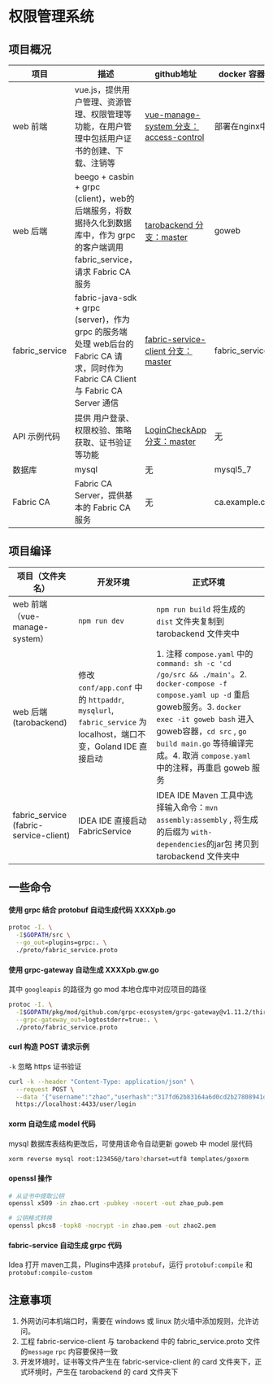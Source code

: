 # 权限管理系统

## 项目概况

| 项目           | 描述                                                         | github地址                                                   | docker 容器名  |
| -------------- | ------------------------------------------------------------ | ------------------------------------------------------------ | -------------- |
| web 前端       | vue.js，提供用户管理、资源管理、权限管理等功能，在用户管理中包括用户证书的创建、下载、注销等 | [vue-manage-system 分支：access-control](https://github.com/theChildinus/vue-manage-system/tree/access-control) | 部署在nginx中  |
| web 后端       | beego + casbin + grpc (client)，web的后端服务，将数据持久化到数据库中，作为 grpc 的客户端调用 fabric_service，请求 Fabric CA 服务 | [tarobackend 分支：master](https://github.com/theChildinus/tarobackend) | goweb          |
| fabric_service | fabric-java-sdk + grpc (server)，作为 grpc 的服务端 处理 web后台的 Fabric CA 请求，同时作为 Fabric CA Client 与 Fabric CA Server 通信 | [fabric-service-client 分支：master](https://github.com/theChildinus/fabric-service-client) | fabric_service |
| API 示例代码   | 提供 用户登录、权限校验、策略获取、证书验证等功能            | [LoginCheckApp 分支：master](https://github.com/theChildinus/LoginCheckApp) | 无             |
| 数据库         | mysql                                                        | 无                                                           | mysql5_7       |
| Fabric CA      | Fabric CA Server，提供基本的 Fabric CA 服务                  | 无                                                           | ca.example.com |

## 项目编译

| 项目（文件夹名）                       | 开发环境                                                     | 正式环境                                                     |
| -------------------------------------- | ------------------------------------------------------------ | ------------------------------------------------------------ |
| web 前端（vue-manage-system）          | `npm run dev`                                                | `npm run build` 将生成的 `dist` 文件夹复制到 tarobackend 文件夹中 |
| web 后端(tarobackend)                  | 修改 `conf/app.conf` 中的 `httpaddr`, `mysqlurl`, `fabric_service` 为 localhost，端口不变，Goland IDE 直接启动 | 1. 注释 `compose.yaml`  中的 `command: sh -c 'cd /go/src && ./main'`。2. `docker-compose -f compose.yaml up -d` 重启 goweb服务。3. `docker exec -it goweb bash` 进入goweb容器，`cd src` , `go build main.go`  等待编译完成。4. 取消 `compose.yaml` 中的注释，再重启 goweb 服务 |
| fabric_service (fabric-service-client) | IDEA IDE 直接启动 FabricService                              | IDEA IDE Maven 工具中选择输入命令：`mvn assembly:assembly` , 将生成的后缀为 `with-dependencies`的jar包 拷贝到 tarobackend 文件夹中 |

## 一些命令

#### 使用 grpc 结合 protobuf 自动生成代码 XXXXpb.go

```sh
protoc -I. \
  -I$GOPATH/src \
  --go_out=plugins=grpc:. \
  ./proto/fabric_service.proto
```

#### 使用 grpc-gateway 自动生成 XXXXpb.gw.go

其中 `googleapis` 的路径为 go mod 本地仓库中对应项目的路径

``` bash
protoc -I. \
  -I$GOPATH/pkg/mod/github.com/grpc-ecosystem/grpc-gateway@v1.11.2/third_party/googleapis \
  --grpc-gateway_out=logtostderr=true:. \
  ./proto/fabric_service.proto
```

#### curl 构造 POST 请求示例

`-k` 忽略 https 证书验证

```bash
curl -k --header "Content-Type: application/json" \
  --request POST \
  --data '{"username":"zhao","userhash":"317fd62b83164a6d0cd2b27808941da2"}' \
  https://localhost:4433/user/login
```

#### xorm 自动生成 model 代码

mysql 数据库表结构更改后，可使用该命令自动更新 goweb 中 model 层代码

```bash
xorm reverse mysql root:123456@/taro?charset=utf8 templates/goxorm
```

#### openssl 操作

```bash
# 从证书中提取公钥
openssl x509 -in zhao.crt -pubkey -nocert -out zhao_pub.pem

# 公钥格式转换
openssl pkcs8 -topk8 -nocrypt -in zhao.pem -out zhao2.pem
```

#### fabric-service 自动生成 grpc 代码

Idea 打开 maven工具，Plugins中选择 `protobuf`，运行 `protobuf:compile` 和 `protobuf:compile-custom`

## 注意事项

1. 外网访问本机端口时，需要在 windows 或 linux 防火墙中添加规则，允许访问。
2. 工程 fabric-service-client 与 tarobackend 中的 fabric_service.proto 文件的`message` `rpc` 内容要保持一致
3. 开发环境时，证书等文件产生在 fabric-service-client 的 card 文件夹下，正式环境时，产生在 tarobackend 的 card 文件夹下